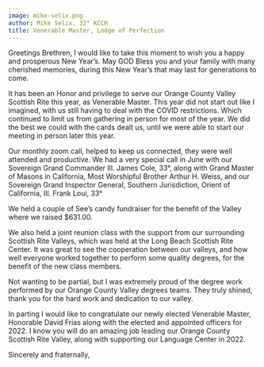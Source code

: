 ```yaml
---
image: mike-selix.png
author: Mike Selix, 32° KCCH  
title: Venerable Master, Lodge of Perfection
---
```

Greetings Brethren, I would like to take this moment to wish you a happy and prosperous New Year’s. May GOD Bless you and your family with many cherished memories, during this New Year’s that may last for generations to come.

It has been an Honor and privilege to serve our Orange County Valley Scottish Rite this year, as Venerable Master. This year did not start out like I imagined, with us still having to deal with the COVID restrictions. Which continued to limit us from gathering in person for most of the year. We did the best we could with the cards dealt us, until we were able to start our meeting in person later this year.

Our monthly zoom call, helped to keep us connected, they were well attended and productive. We had a very special call in June with our Sovereign Grand Commander Ill. James Cole, 33°, along with Grand Master of Masons in California, Most Worshipful Brother Arthur H. Weiss, and our Sovereign Grand Inspector General, Southern Jurisdiction, Orient of California, Ill. Frank Loui, 33° 

We held a couple of See’s candy fundraiser for the benefit of the Valley where we raised $631.00.

We also held a joint reunion class with the support from our surrounding Scottish Rite Valleys, which was held at the Long Beach Scottish Rite Center. It was great to see the cooperation between our valleys, and how well everyone worked together to perform some quality degrees, for the benefit of the new class members. 

Not wanting to be partial, but I was extremely proud of the degree work performed by our Orange County Valley degrees teams. They truly shined, thank you for the hard work and dedication to our valley. 

In parting I would like to congratulate our newly elected Venerable Master, Honorable David Frias along with the elected and appointed officers for 2022. I know you will do an amazing job leading our Orange County Scottish Rite Valley, along with supporting our Language Center in 2022. 

Sincerely and fraternally, 
